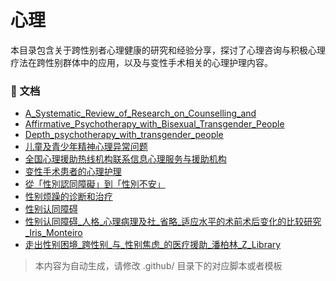 # 心理

本目录包含关于跨性别者心理健康的研究和经验分享，探讨了心理咨询与积极心理疗法在跨性别群体中的应用，以及与变性手术相关的心理护理内容。


### 📄 文档

- [A_Systematic_Review_of_Research_on_Counselling_and](A_Systematic_Review_of_Research_on_Counselling_and_page.md)
- [Affirmative_Psychotherapy_with_Bisexual_Transgender_People](Affirmative_Psychotherapy_with_Bisexual_Transgender_People_page.md)
- [Depth_psychotherapy_with_transgender_people](Depth_psychotherapy_with_transgender_people_page.md)
- [儿童及青少年精神心理异常问题](儿童及青少年精神心理异常问题_page.md)
- [全国心理援助热线机构联系信息心理服务与援助机构](全国心理援助热线机构联系信息心理服务与援助机构_page.md)
- [变性手术患者的心理护理](变性手术患者的心理护理_page.md)
- [從「性別認同障礙」到「性別不安」](從「性別認同障礙」到「性別不安」_page.md)
- [性别烦躁的诊断和治疗](性别烦躁的诊断和治疗_page.md)
- [性别认同障碍](性别认同障碍_page.md)
- [性别认同障碍_人格_心理病理及社_省略_适应水平的术前术后变化的比较研究_Iris_Monteiro](性别认同障碍_人格_心理病理及社_省略_适应水平的术前术后变化的比较研究_Iris_Monteiro_page.md)
- [走出性别困境_跨性别_与_性别焦虑_的医疗援助_潘柏林_Z_Library](走出性别困境_跨性别_与_性别焦虑_的医疗援助_潘柏林_Z_Library_page.md)

> 本内容为自动生成，请修改 .github/ 目录下的对应脚本或者模板
